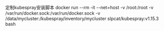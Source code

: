定制kubespray安装脚本
docker run --rm -it --net=host -v /root:/root  -v /var/run/docker.sock:/var/run/docker.sock -v /data/mycluster:/kubespray/inventory/mycluster slpcat/kubespray:v1.15.3 bash

